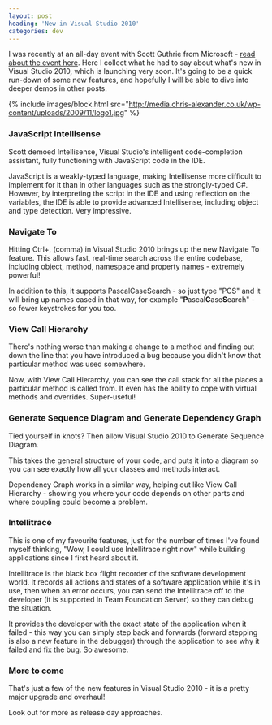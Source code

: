 ```yaml
---
layout: post
heading: 'New in Visual Studio 2010'
categories: dev
---
```


I was recently at an all-day event with Scott Guthrie from Microsoft - [read about the event here](/on-engineering/dev/notes-from-the-guathon/). Here I collect what he had to say about what's new in Visual Studio 2010, which is launching very soon. It's going to be a quick run-down of some new features, and hopefully I will be able to dive into deeper demos in other posts.

{% include images/block.html src="http://media.chris-alexander.co.uk/wp-content/uploads/2009/11/logo1.jpg" %}

### JavaScript Intellisense

Scott demoed Intellisense, Visual Studio's intelligent code-completion assistant, fully functioning with JavaScript code in the IDE.

JavaScript is a weakly-typed language, making Intellisense more difficult to implement for it than in other languages such as the strongly-typed C#. However, by interpreting the script in the IDE and using reflection on the variables, the IDE is able to provide advanced Intellisense, including object and type detection. Very impressive.

### Navigate To

Hitting Ctrl+, (comma) in Visual Studio 2010 brings up the new Navigate To feature. This allows fast, real-time search across the entire codebase, including object, method, namespace and property names - extremely powerful!

In addition to this, it supports PascalCaseSearch - so just type "PCS" and it will bring up names cased in that way, for example "**P**ascal**C**ase**S**earch" - so fewer keystrokes for you too.

### View Call Hierarchy

There's nothing worse than making a change to a method and finding out down the line that you have introduced a bug because you didn't know that particular method was used somewhere.

Now, with View Call Hierarchy, you can see the call stack for all the places a particular method is called from. It even has the ability to cope with virtual methods and overrides. Super-useful!

### Generate Sequence Diagram and Generate Dependency Graph

Tied yourself in knots? Then allow Visual Studio 2010 to Generate Sequence Diagram.

This takes the general structure of your code, and puts it into a diagram so you can see exactly how all your classes and methods interact.

Dependency Graph works in a similar way, helping out like View Call Hierarchy - showing you where your code depends on other parts and where coupling could become a problem.

### Intellitrace

This is one of my favourite features, just for the number of times I've found myself thinking, "Wow, I could use Intellitrace right now" while building applications since I first heard about it.

Intellitrace is the black box flight recorder of the software development world. It records all actions and states of a software application while it's in use, then when an error occurs, you can send the Intellitrace off to the developer (it is supported in Team Foundation Server) so they can debug the situation.

It provides the developer with the exact state of the application when it failed - this way you can simply step back and forwards (forward stepping is also a new feature in the debugger) through the application to see why it failed and fix the bug. So awesome.

### More to come

That's just a few of the new features in Visual Studio 2010 - it is a pretty major upgrade and overhaul!

Look out for more as release day approaches.